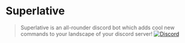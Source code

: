# Superlative
> Superlative is an all-rounder discord bot which adds cool new commands to your landscape of your discord server!
[![Discord](https://discordapp.com/api/guilds/584404484772331521/widget.png)](https://discord.gg/Rnj6pDa)
